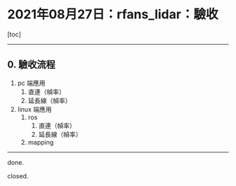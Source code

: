# 2021年08月27日：rfans_lidar：驗收

[toc]

---

## 0. 驗收流程

1. pc 端應用
   1. 直連（幀率）
   2. 延長線（幀率）
2. linux 端應用
   1. ros
      1. 直連（幀率）
      2. 延長線（幀率）
   2. mapping



---

done.

closed.

